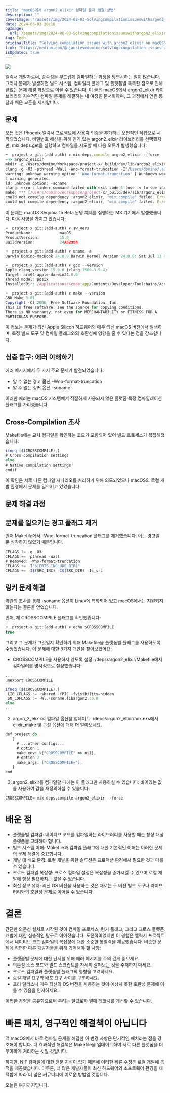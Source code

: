 ```yaml
---
title: "macOS에서 argon2_elixir 컴파일 문제 해결 방법"
description: ""
coverImage: "/assets/img/2024-08-03-Solvingcompilationissueswithargon2_elixironmacOS_0.png"
date: 2024-08-03 20:16
ogImage:
  url: /assets/img/2024-08-03-Solvingcompilationissueswithargon2_elixironmacOS_0.png
tag: Tech
originalTitle: "Solving compilation issues with argon2_elixir on macOS"
link: "https://medium.com/@njaustevedomino/solving-compilation-issues-with-argon2-elixir-on-macos-279e9c47c9db"
isUpdated: true
---
```


<img src="/assets/img/2024-08-03-Solvingcompilationissueswithargon2_elixironmacOS_0.png" />

엘릭서 개발자로써, 종속성을 부드럽게 컴파일하는 과정을 당연시하는 일이 많습니다. 그러나 문제가 발생하면 빌드 시스템, 컴파일러 플래그 및 플랫폼별 독특한 점으로 인해 끝없는 문제 해결 과정으로 이끌 수 있습니다. 이 글은 macOS에서 argon2_elixir 라이브러리의 지속적인 컴파일 문제를 해결하는 내 여정을 문서화하며, 그 과정에서 얻은 통찰과 배운 교훈을 제시합니다.

## 문제

모든 것은 Phoenix 엘릭서 프로젝트에 사용자 인증을 추가하는 보편적인 작업으로 시작되었습니다. 비밀번호 해싱을 위해 인기 있는 argon2_elixir 라이브러리를 선택했지만, mix deps.get을 실행하고 컴파일을 시도할 때 다음 오류가 발생했습니다:

<!-- cozy-coder - 수평 -->

<ins class="adsbygoogle"
     style="display:block"
     data-ad-client="ca-pub-4877378276818686"
     data-ad-slot="1107185301"
     data-ad-format="auto"
     data-full-width-responsive="true"></ins>

<script>
     (adsbygoogle = window.adsbygoogle || []).push({});
</script>

```js
➜  project-x git:(add-auth) ✗ mix deps.compile argon2_elixir --force
==> argon2_elixir
mkdir -p /Users/domino/Workspace/project-x/_build/dev/lib/argon2_elixir/priv
clang -g -O3 -pthread -Wall -Wno-format-truncation -I"/Users/domino/.asdf/installs/erlang/27.0/erts-15.0/include" -Iargon2/include -Iargon2/src -Ic_src -shared -fPIC -fvisibility=hidden -Wl,-soname,libargon2.so.0 argon2/src/argon2.c argon2/src/core.c argon2/src/blake2/blake2b.c argon2/src/thread.c argon2/src/encoding.c argon2/src/ref.c c_src/argon2_nif.c -o /Users/domino/Workspace/project-x/_build/dev/lib/argon2_elixir/priv/argon2_nif.so
warning: unknown warning option '-Wno-format-truncation' [-Wunknown-warning-option]
1 warning generated.
ld: unknown option: -soname
clang: error: linker command failed with exit code 1 (use -v to see invocation)
make: *** [/Users/domino/Workspace/project-x/_build/dev/lib/argon2_elixir/priv/argon2_nif.so] Error 1
could not compile dependency :argon2_elixir, "mix compile" failed. Errors may have been logged above. You can recompile this dependency with "mix deps.compile argon2_elixir --force
could not compile dependency :argon2_elixir, "mix compile" failed. Errors may have been logged above. You can recompile this dependency with "mix deps.compile argon2_elixir --force", update it with "mix deps.update argon2_elixir" or clean it with "mix deps.clean argon2_elixir"
```

이 문제는 macOS Sequoia 15 Beta 운영 체제를 실행하는 M3 기기에서 발생했습니다. 다음 사양을 가지고 있습니다:

```js
➜  project-x git:(add-auth) ✗ sw_vers
ProductName:            macOS
ProductVersion:         15.0
BuildVersion:           24A5298h

➜  project-x git:(add-auth) ✗ uname -a
Darwin Domino-MacBook 24.0.0 Darwin Kernel Version 24.0.0: Sat Jul 13 00:54:33 PDT 2024; root:xnu-11215.0.165.0.4~50/RELEASE_ARM64_T6030 arm64

➜  project-x git:(add-auth) ✗ gcc --version
Apple clang version 15.0.0 (clang-1500.3.9.4)
Target: arm64-apple-darwin24.0.0
Thread model: posix
InstalledDir: /Applications/Xcode.app/Contents/Developer/Toolchains/XcodeDefault.xctoolchain/usr/bin

➜  project-x git:(add-auth) ✗ make --version
GNU Make 3.81
Copyright (C) 2006  Free Software Foundation, Inc.
This is free software; see the source for copying conditions.
There is NO warranty; not even for MERCHANTABILITY or FITNESS FOR A
PARTICULAR PURPOSE.
```

이 정보는 문제가 최신 Apple Silicon 하드웨어와 매우 최신 macOS 버전에서 발생하며, 특정 빌드 도구 및 컴파일 플래그와의 호환성에 영향을 줄 수 있다는 점을 강조합니다.

<!-- cozy-coder - 수평 -->

<ins class="adsbygoogle"
     style="display:block"
     data-ad-client="ca-pub-4877378276818686"
     data-ad-slot="1107185301"
     data-ad-format="auto"
     data-full-width-responsive="true"></ins>

<script>
     (adsbygoogle = window.adsbygoogle || []).push({});
</script>

## 심층 탐구: 에러 이해하기

에러 메시지에서 두 가지 주요 문제가 발견되었습니다:

- 알 수 없는 경고 옵션 -Wno-format-truncation
- 알 수 없는 링커 옵션 -soname

이러한 에러는 macOS 시스템에서 적절하게 사용되지 않은 플랫폼 특정 컴파일레이션 플래그를 가리켰습니다.

<!-- cozy-coder - 수평 -->

<ins class="adsbygoogle"
     style="display:block"
     data-ad-client="ca-pub-4877378276818686"
     data-ad-slot="1107185301"
     data-ad-format="auto"
     data-full-width-responsive="true"></ins>

<script>
     (adsbygoogle = window.adsbygoogle || []).push({});
</script>

## Cross-Compilation 조사

Makefile에는 교차 컴파일을 확인하는 코드가 포함되어 있어 빌드 프로세스가 복잡해졌습니다:

```js
ifneq ($(CROSSCOMPILE),)
# Cross-compilation settings
else
# Native compilation settings
endif
```

이 확인은 서로 다른 컴파일 시나리오를 처리하기 위해 의도되었으나 macOS의 로컬 개발 환경에서 문제를 일으키고 있었습니다.

<!-- cozy-coder - 수평 -->

<ins class="adsbygoogle"
     style="display:block"
     data-ad-client="ca-pub-4877378276818686"
     data-ad-slot="1107185301"
     data-ad-format="auto"
     data-full-width-responsive="true"></ins>

<script>
     (adsbygoogle = window.adsbygoogle || []).push({});
</script>

## 문제 해결 과정

## 문제를 일으키는 경고 플래그 제거

먼저 Makefile에서 -Wno-format-truncation 플래그를 제거했습니다. 이는 경고일 뿐 심각하지 않았기 때문입니다.

```js
CFLAGS ?= -g -O3
CFLAGS += -pthread -Wall
# Removed: -Wno-format-truncation
CFLAGS += -I"$(ERTS_INCLUDE_DIR)"
CFLAGS += -I$(SRC_INC) -I$(SRC_DIR) -Ic_src
```

<!-- cozy-coder - 수평 -->

<ins class="adsbygoogle"
     style="display:block"
     data-ad-client="ca-pub-4877378276818686"
     data-ad-slot="1107185301"
     data-ad-format="auto"
     data-full-width-responsive="true"></ins>

<script>
     (adsbygoogle = window.adsbygoogle || []).push({});
</script>

## 링커 문제 해결

약간의 조사를 통해 -soname 옵션이 Linux에 특화되어 있고 macOS에서는 지원되지 않는다는 결론을 얻었습니다.

먼저, 제 CROSSCOMPILE 플래그를 확인했습니다:

```js
➜  project-x git:(add-auth) ✗ echo $CROSSCOMPILE
true
```

<!-- cozy-coder - 수평 -->

<ins class="adsbygoogle"
     style="display:block"
     data-ad-client="ca-pub-4877378276818686"
     data-ad-slot="1107185301"
     data-ad-format="auto"
     data-full-width-responsive="true"></ins>

<script>
     (adsbygoogle = window.adsbygoogle || []).push({});
</script>

그리고 그 문제가 그것일지 확인하기 위해 Makefile을 플랫폼별 플래그를 사용하도록 수정했습니다. 이 문제에 대한 3가지 대안을 찾아보았어요:

- CROSSCOMPILE을 사용하지 않도록 설정: /deps/argon2_elixir/Makefile에서 컴파일러를 명시적으로 설정했습니다:

```js
...
unexport CROSSCOMPILE

ifneq ($(CROSSCOMPILE),)
 LIB_CFLAGS := -shared -fPIC -fvisibility=hidden
 SO_LDFLAGS := -Wl,-soname,libargon2.so.0
else
...
```

2. argon_2_elixir의 컴파일 옵션을 업데이트: /deps/argon2_elixir/mix.exs에서 elixir_make 및 구성 옵션에 대해 더 알아보세요.

<!-- cozy-coder - 수평 -->

<ins class="adsbygoogle"
     style="display:block"
     data-ad-client="ca-pub-4877378276818686"
     data-ad-slot="1107185301"
     data-ad-format="auto"
     data-full-width-responsive="true"></ins>

<script>
     (adsbygoogle = window.adsbygoogle || []).push({});
</script>

```js
def project do
   [
     # ...other configs...
     # option 1
     make_env: %{"CROSSCOMPILE" => nil},
     # option 2
     make_args: ["CROSSCOMPILE="],
   ]
end
```

3. argon2_elixir를 컴파일할 때에는 이 플래그만 사용하실 수 있습니다: 비어있는 값을 사용하여 값을 재정의하실 수 있습니다:

```shell
CROSSCOMPILE= mix deps.compile argon2_elixir --force
```

# 배운 점

<!-- cozy-coder - 수평 -->

<ins class="adsbygoogle"
     style="display:block"
     data-ad-client="ca-pub-4877378276818686"
     data-ad-slot="1107185301"
     data-ad-format="auto"
     data-full-width-responsive="true"></ins>

<script>
     (adsbygoogle = window.adsbygoogle || []).push({});
</script>

- 플랫폼별 컴파일: 네이티브 코드를 컴파일하는 라이브러리를 사용할 때는 항상 대상 플랫폼을 고려해야 합니다.
- 빌드 시스템 이해: Makefile과 컴파일 플래그에 대한 기본적인 이해는 이러한 문제의 문제 해결에 중요합니다.
- 개발 대 배포 환경: 로컬 개발을 위한 솔루션은 프로덕션 환경에서 필요한 것과 다를 수 있습니다.
- 크로스 컴파일 복잡성: 크로스 컴파일 설정은 복잡성을 증가시킬 수 있으며 로컬 개발에 항상 필요하지는 않을 수 있습니다.
- 최신 정보 유지: 최신 OS 버전을 사용하는 것은 때로는 구 버전 빌드 도구나 라이브러리와의 호환성 문제로 이어질 수 있습니다.

# 결론

간단한 의존성 설치로 시작된 것이 컴파일 프로세스, 링커 플래그, 그리고 크로스 플랫폼 개발에 대한 심층적인 탐구로 이어졌습니다. 도전적이었지만 이 경험은 엘릭서 프로젝트에서 네이티브 코드 컴파일의 복잡성에 대한 소중한 통찰력을 제공했습니다. 비슷한 문제에 직면한 다른 개발자들을 위해 기억해야 할 사항:

- 플랫폼별 문제에 대한 단서를 위해 에러 메시지를 주의 깊게 읽으세요.
- 의존성 소스 코드와 빌드 스크립트를 자세히 살펴보는 것을 주저하지 마세요.
- 크로스 컴파일과 플랫폼별 플래그의 영향을 고려하세요.
- 로컬 개발 요구와 배포 요구 사이를 구분하세요.
- 프리 릴리스나 매우 최신의 OS 버전을 사용하는 것이 예상치 못한 호환성 문제에 이를 수 있음을 인지하세요.

<!-- cozy-coder - 수평 -->

<ins class="adsbygoogle"
     style="display:block"
     data-ad-client="ca-pub-4877378276818686"
     data-ad-slot="1107185301"
     data-ad-format="auto"
     data-full-width-responsive="true"></ins>

<script>
     (adsbygoogle = window.adsbygoogle || []).push({});
</script>

이러한 경험을 공유함으로써 우리는 일렀로자 열매 레코시를 개선할 수 있습니다.

# 빠른 패치, 영구적인 해결책이 아닙니다

맥 macOS에서 바로 컴파일 문제를 해결한 이 변경 사항은 단기적인 패치라는 점을 강조해야 합니다. 더 효과적인 해결책은 Makefile을 업데이트하여 서로 다른 플랫폼을 더 우아하게 처리하는 것일 것입니다.

하지만, NIF 컴파일에 대한 전문 지식이 없기 때문에 이러한 빠른 수정은 로컬 개발에 목적을 제공했습니다. 아무튼, 더 많은 개발자들이 최신 하드웨어와 소프트웨어 환경을 채택함에 따라 더 넓은 커뮤니티에 이로운 방법일 것입니다.

<!-- cozy-coder - 수평 -->

<ins class="adsbygoogle"
     style="display:block"
     data-ad-client="ca-pub-4877378276818686"
     data-ad-slot="1107185301"
     data-ad-format="auto"
     data-full-width-responsive="true"></ins>

<script>
     (adsbygoogle = window.adsbygoogle || []).push({});
</script>

오늘은 여기까지입니다.
